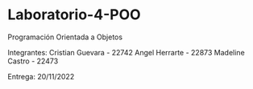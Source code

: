 # Laboratorio-4-POO
Programación Orientada a Objetos 

Integrantes: 
    Cristian Guevara - 22742
    Angel Herrarte - 22873 
    Madeline Castro - 22473 
    
Entrega: 20/11/2022 

